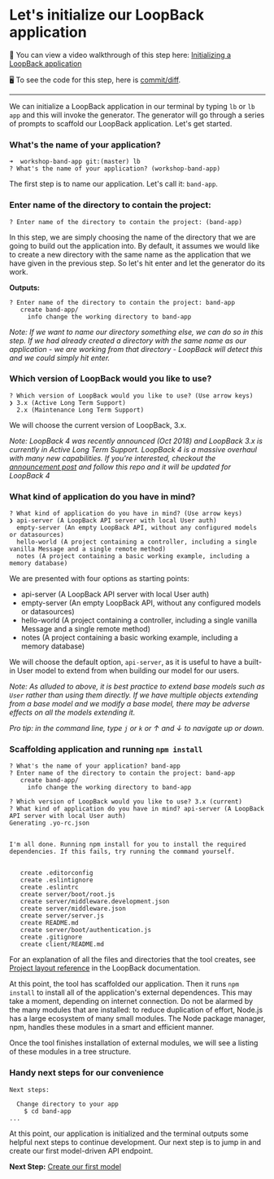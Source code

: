 # Let's initialize our LoopBack application

🎦 You can view a video walkthrough of this step here: [Initializing a LoopBack application](https://www.youtube.com/watch?v=6hFKR5YKrec&list=PLxGLihicw5Woe3SV9MCFooTdrI9eOmj54&index=3)

🖥 To see the code for this step, here is [commit/diff](https://github.com/StrongLoop-Evangelists/band-app/commit/e488c9cda9966ce3f4dfd6a5a8e67cc813494db0).

---

We can initialize a LoopBack application in our terminal by typing `lb` or `lb app` and this will invoke the generator. The generator will go through a series of prompts to scaffold our LoopBack application. Let's get started.

### What's the name of your application?

```
➜  workshop-band-app git:(master) lb
? What's the name of your application? (workshop-band-app)
```

The first step is to name our application. Let's call it: `band-app`.

### Enter name of the directory to contain the project:

```
? Enter name of the directory to contain the project: (band-app)
```

In this step, we are simply choosing the name of the directory that we are going to build out the application into. By default, it assumes we would like to create a new directory with the same name as the application that we have given in the previous step. So let's hit enter and let the generator do its work.

**Outputs:**

```
? Enter name of the directory to contain the project: band-app
   create band-app/
     info change the working directory to band-app
```

_Note: If we want to name our directory something else, we can do so in this step. If we had already created a directory with the same name as our application - we are working from that directory - LoopBack will detect this and we could simply hit enter._


### Which version of LoopBack would you like to use?

```
? Which version of LoopBack would you like to use? (Use arrow keys)
❯ 3.x (Active Long Term Support)
  2.x (Maintenance Long Term Support)
```

We will choose the current version of LoopBack, 3.x.

_Note: LoopBack 4 was recently announced (Oct 2018) and LoopBack 3.x is currently in Active Long Term Support. LoopBack 4 is a massive overhaul with many new capabilities. If you're interested, checkout the [announcement post](https://strongloop.com/strongblog/loopback-4-ga) and follow this repo and it will be updated for LoopBack 4_

### What kind of application do you have in mind?

```
? What kind of application do you have in mind? (Use arrow keys)
❯ api-server (A LoopBack API server with local User auth)
  empty-server (An empty LoopBack API, without any configured models or datasources)
  hello-world (A project containing a controller, including a single vanilla Message and a single remote method)
  notes (A project containing a basic working example, including a memory database)
```

We are presented with four options as starting points:

- api-server (A LoopBack API server with local User auth)
- empty-server (An empty LoopBack API, without any configured models or datasources)
- hello-world (A project containing a controller, including a single vanilla Message and
 a single remote method)
- notes (A project containing a basic working example, including a memory database)

We will choose the default option, `api-server`, as it is useful to have a built-in User model to extend from when building our model for our users.

_Note: As alluded to above, it is best practice to extend base models such as `User` rather than using them directly. If we have multiple objects extending from a base model and we modify a base model, there may be adverse effects on all the models extending it._

_Pro tip: in the command line, type `j` or `k` or &uarr; and &darr; to navigate up or down._

### Scaffolding application and running `npm install`

```
? What's the name of your application? band-app
? Enter name of the directory to contain the project: band-app
   create band-app/
     info change the working directory to band-app

? Which version of LoopBack would you like to use? 3.x (current)
? What kind of application do you have in mind? api-server (A LoopBack API server with local User auth)
Generating .yo-rc.json


I'm all done. Running npm install for you to install the required dependencies. If this fails, try running the command yourself.


   create .editorconfig
   create .eslintignore
   create .eslintrc
   create server/boot/root.js
   create server/middleware.development.json
   create server/middleware.json
   create server/server.js
   create README.md
   create server/boot/authentication.js
   create .gitignore
   create client/README.md
```

For an explanation of all the files and directories that the tool creates, see [Project layout reference](http://loopback.io/doc/en/lb3/Project-layout-reference.html) in the LoopBack documentation.

At this point, the tool has scaffolded our application.  Then it runs `npm install` to install all of the application's external dependences. This may take a moment, depending on internet connection. Do not be alarmed by the many modules that are installed: to reduce duplication of effort, Node.js has a large ecosystem of many small modules. The Node package manager, npm, handles these modules in a smart and efficient manner.

Once the tool finishes installation of external modules, we will see a listing of these modules in a tree structure.

### Handy next steps for our convenience

```
Next steps:

  Change directory to your app
    $ cd band-app
...
```

At this point, our application is initialized and the terminal outputs some helpful next steps to continue development. Our next step is to jump in and create our first model-driven API endpoint.

**Next Step:** [Create our first model](02-first-model.md)
